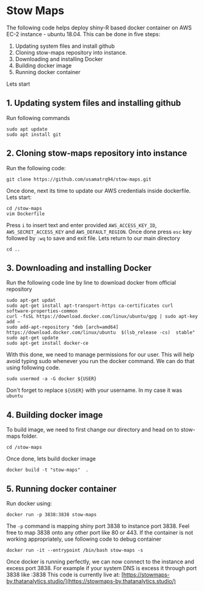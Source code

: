 # Stow Maps
The following code helps deploy shiny-R based docker container on AWS EC-2 instance - ubuntu 18.04. 
This can be done in five steps:
1. Updating system files and install github
2. Cloning stow-maps repository into instance.
3. Downloading and installing Docker
4. Building docker image
5. Running docker container

Lets start
## 1. Updating system files and installing github
Run following commands
```
sudo apt update
sudo apt install git
```
## 2. Cloning stow-maps repository into instance
Run the following code:
```
git clone https://github.com/usamatrq94/stow-maps.git
```
Once done, next its time to update our AWS credentials inside dockerfile. Lets start:
```
cd /stow-maps
vim Dockerfile
```
Press `i` to insert text and enter provided `AWS_ACCESS_KEY_ID`, `AWS_SECRET_ACCESS_KEY` and `AWS_DEFAULT_REGION`. Once done press `esc` key followed by `:wq` to save and exit file.
Lets return to our main directory
```
cd ..
```
## 3. Downloading and installing Docker
Run the following code line by line to download docker from official repository
```
sudo apt-get updat
sudo apt-get install apt-transport-https ca-certificates curl software-properties-common
curl -fsSL https://download.docker.com/linux/ubuntu/gpg | sudo apt-key add –
sudo add-apt-repository "deb [arch=amd64] https://download.docker.com/linux/ubuntu  $(lsb_release -cs)  stable" 
sudo apt-get update
sudo apt-get install docker-ce
```
With this done, we need to manage permissions for our user. This will help avoid typing sudo whenever you run the docker command. We can do that using following code. 
```
sudo usermod -a -G docker ${USER}
```
Don't forget to replace `${USER}` with your username. In my case it was `ubuntu`
## 4. Building docker image
To build image, we need to first change our directory and head on to stow-maps folder.
```
cd /stow-maps
```
Once done, lets build docker image
```
docker build -t "stow-maps"  .
```
## 5. Running docker container
Run docker using:
```
docker run -p 3838:3838 stow-maps
```
The `-p` command is mapping shiny port 3838 to instance port 3838. 
Feel free to map 3838 onto any other port like 80 or 443. 
If the container is not working appropriately, use following code to debug container
```
docker run -it --entrypoint /bin/bash stow-maps -s
```
Once docker is running perfectly, we can now connect to the instance and excess port 3838. For example if your system DNS is <my-ip> excess it through port 3838 like <my-ip>:3838
This code is currently live at: [https://stowmaps-by.thatanalytics.studio/](https://stowmaps-by.thatanalytics.studio/)
